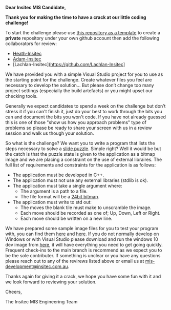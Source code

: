 **Dear Insitec MIS Candidate,**

**Thank you for making the time to have a crack at our little coding challenge!**

To start the challenge please use [this repository as a template](https://github.com/Insitec-MIS/Puzzle-Challenge/generate) to create a **private** repository under your own github account then add the following collaborators for review:
 - [Heath-Insitec](https://github.com/Heath-Insitec)
 - [Adam-Insitec](https://github.com/Adam-Insitec)
 - [Lachlan-Insitec](https://github.com/Lachlan-Insitec]

We have provided you with a simple Visual Studio project for you to use as the starting point for the challenge. Create whatever files you feel are necessary to develop the solution... But please don’t change too many project settings (especially the build artefacts) or you might upset our checking tools.

Generally we expect candidates to spend a week on the challenge but don’t stress it if you can't finish it, just do your best to work through the bits you can and document the bits you won't code. If you have not already guessed this is one of those "show us how you approach problems" type of problems so please be ready to share your screen with us in a review session and walk us though your solution.

So what is the challenge? We want you to write a program that lists the steps necessary to solve a [slide puzzle](https://www.helpfulgames.com/subjects/brain-training/sliding-puzzle.html). Simple right? Well it would be but the catch is that the puzzle state is given to the application as a bitmap image and we are placing a constraint on the use of external libraires. The full list of requirements and constraints for the application is as follows:

- The application must be developed in C++.
- The application must not use any external libraries (stdlib is ok).
- The application must take a single argument where:
  - The argument is a path to a file.
  - The file format will be a [24bit bitmap](https://en.wikipedia.org/wiki/BMP_file_format).
- The application must write to std out:
  - The moves the blank tile must make to unscramble the image.
  - Each move should be recorded as one of; Up, Down, Left or Right.
  - Each move should be written on a new line.

We have prepared some sample image files for you to test your program with, you can find them [here](https://raw.githubusercontent.com/Insitec-MIS/Sample-Puzzles/main/Sample_01.bmp) and [here](https://raw.githubusercontent.com/Insitec-MIS/Sample-Puzzles/main/Sample_02.bmp). If you do not normally develop on Windows or with Visual Studio please download and run the windows 10 dev image from [here](https://developer.microsoft.com/en-us/windows/downloads/virtual-machines/), it will have everything you need to get going quickly. Frequent check-ins to the main branch is recommend as we expect you to be the sole contributer. If something is unclear or you have any questions please reach out to any of the revirews listed above or email us at <mis-development@insitec.com.au>.

Thanks again for giving it a crack, we hope you have some fun with it and we look forward to reviewing your solution.

Cheers,

   The Insitec MIS Engineering Team
   
